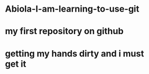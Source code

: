 # Abiola-I-am-learning-to-use-git
# my first repository on github
# getting my hands dirty and i must get it
